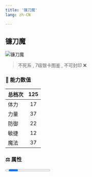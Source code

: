 ```yaml
---
title: '镰刀魔'
lang: zh-CN

---
```



## 镰刀魔

![镰刀魔](https://user-images.githubusercontent.com/78347270/115939444-13ae9880-a4d9-11eb-8125-9fcc052353c2.gif) 

> 不死系 , 7级银卡图鉴<Card :type="1" /> , 不可封印 :x:


### 💪 能力数值

| 总档次       | 125           |
| :----------- |:-------------:|
| 体力      | 17   <Stars :number="1.5" />  |
| 力量      | 37   <Stars :number="3.5" />  |
| 防御      | 22  <Stars :number="2" />  | 
| 敏捷      | 12  <Stars :number="1" />  | 
| 魔法      | 37   <Stars :number="3.5" />   | 


### ⚖️ 属性


<Progress earth :number="0" />

<Progress water :number="10" />

<Progress fire :number="0" />

<Progress wind :number="0" />

### ✨ 技能栏 <Strong>6个</Strong>

- 攻击
- 防御

### 👶 1级出现点

- 完成任务 :scroll: 最后的真相（一等勋章）随机获取



